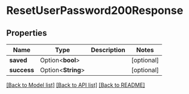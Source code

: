 # ResetUserPassword200Response

## Properties

Name | Type | Description | Notes
------------ | ------------- | ------------- | -------------
**saved** | Option<**bool**> |  | [optional]
**success** | Option<**String**> |  | [optional]

[[Back to Model list]](../README.md#documentation-for-models) [[Back to API list]](../README.md#documentation-for-api-endpoints) [[Back to README]](../README.md)


